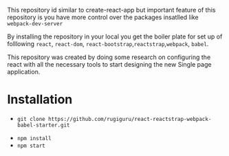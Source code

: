 This repository id similar to create-react-app but important feature of this repository is you have more control over the packages insatlled like `webpack-dev-server`

By installing the repository in your local you get the boiler plate for set up of folllowing 
`react`, `react-dom`, `react-bootstrap`,`reactstrap`,`webpack`, `babel`.

This repository was created by doing some research on configuring the react with all the necessary tools to start designing the new Single page application.

# Installation
* `git clone https://github.com/rugiguru/react-reactstrap-webpack-babel-starter.git`
+ `npm install`
+ `npm start`
